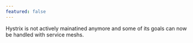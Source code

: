 ```yaml
---
featured: false
---
```


Hystrix is not actively mainatined anymore and some of its goals can now be handled with service meshs.